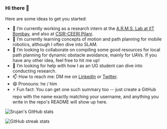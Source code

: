 ### Hi there 👋

Here are some ideas to get you started:

- 🔭 I’m currently working as a research intern at the [A.R.M.S. Lab at IIT Bombay](https://www.sc.iitb.ac.in/robotics/), and also at [CSIR-CEERI Pilani](https://www.ceeri.res.in/).
- 🌱 I’m currently learning concepts of motion and path planning for mobile robotics, although I often dive into SLAM.
- 👯 I’m looking to collaborate on compiling some good resources for local path planning for dynamic obstacle avoidance, mainly for UAVs. If you have any other idea, feel free to hit me up!
- 🤔 I’m looking for help with how I as an UG student can dive into conducting research.
- 📫 How to reach me: DM me on [LinkedIn](https://www.linkedin.com/in/srujan-deolasee/) or [Twitter](https://twitter.com/sruj_d?s=09).
- 😄 Pronouns: he / him
- ⚡ Fun fact: You can get one such summary too -- just create a GitHub repo with the name exactly matching your username, and anything you write in the repo's README will show up here.

![Srujan's GitHub stats](https://github-readme-stats.vercel.app/api?username=Srujan-D&show_icons=true&theme=dark)

![GitHub streak stats](https://github-readme-streak-stats.herokuapp.com/?user=Srujan-D&theme=dark)
